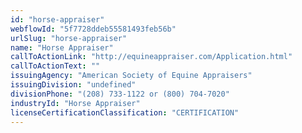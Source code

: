 ```yaml
---
id: "horse-appraiser"
webflowId: "5f7728ddeb55581493feb56b"
urlSlug: "horse-appraiser"
name: "Horse Appraiser"
callToActionLink: "http://equineappraiser.com/Application.html"
callToActionText: ""
issuingAgency: "American Society of Equine Appraisers"
issuingDivision: "undefined"
divisionPhone: "(208) 733-1122 or (800) 704-7020"
industryId: "Horse Appraiser"
licenseCertificationClassification: "CERTIFICATION"
---
```

